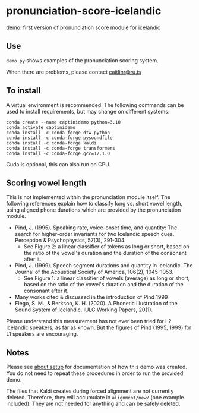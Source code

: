 # pronunciation-score-icelandic
demo: first version of pronunciation score module for icelandic

## Use
`demo.py` shows examples of the pronunciation scoring system.

When there are problems, please contact caitlinr@ru.is

## To install

A virtual environment is recommended. The following commands can be used to install requirements, but may change on different systems:
```
conda create --name captinidemo python=3.10
conda activate captinidemo
conda install -c conda-forge dtw-python 
conda install -c conda-forge pysoundfile 
conda install -c conda-forge kaldi 
conda install -c conda-forge transformers
conda install -c conda-forge gcc=12.1.0
```
Cuda is optional, this can also run on CPU.

## Scoring vowel length

This is not implemented within the pronunciation module itself. The following references explain how to classify long vs. short vowel length, using aligned phone durations which are provided by the pronunciation module.


- Pind, J. (1995). Speaking rate, voice-onset time, and quantity: The search for higher-order invariants for two Icelandic speech cues. Perception & Psychophysics, 57(3), 291-304.
   - See Figure 2: a linear classifier of tokens as long or short, based on the ratio of the vowel's duration and the duration of the consonant after it.
- Pind, J. (1999). Speech segment durations and quantity in Icelandic. The Journal of the Acoustical Society of America, 106(2), 1045-1053.
   - See Figure 1: a linear classifier of vowels (average) as long or short, based on the ratio of the vowel's duration and the duration of the consonant after it.
- Many works cited & discussed in the introduction of Pind 1999
- Flego, S. M., & Berkson, K. H. (2020). A Phonetic Illustration of the Sound System of Icelandic. IULC Working Papers, 20(1).

Please understand this measurement has not ever been tried for L2 Icelandic speakers, as far as known. But the figures of Pind (1995, 1999) for L1 speakers are encouraging.



## Notes

Please see [about setup](https://github.com/captini-org/pronunciation-score-icelandic/blob/main/setup/setup.md) for documentation of how this demo was created. You do not need to repeat these procedures in order to run the provided demo.

The files that Kaldi creates during forced alignment are not currently deleted. 
Therefore, they will accumulate in `alignment/new/` (one example included). 
They are not needed for anything and can be safely deleted.
